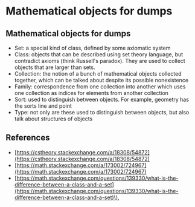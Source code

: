 # Mathematical objects for dumps

## Mathematical objects for dumps

* Set: a special kind of class, defined by some axiomatic system
* Class: objects that can be described using set theory language, but contradict axioms \(think Russell's paradox\). They are used to collect objects that are larger than sets.
* Collection: the notion of a bunch of mathematical objects collected together, which can be talked about despite its possible nonexistence
* Family: correspondence from one collection into another which uses one collection as indices for elements from another collection
* Sort: used to distinguish between objects. For example, geometry has the sorts line and point
* Type: not only are these used to distinguish between objects, but also talk about structures of objects

## References

* [https://cstheory.stackexchange.com/a/18308/54872](https://cstheory.stackexchange.com/a/18308/54872)
* [https://math.stackexchange.com/a/173002/724967](https://math.stackexchange.com/a/173002/724967)
* [https://math.stackexchange.com/questions/139330/what-is-the-difference-between-a-class-and-a-set](https://math.stackexchange.com/questions/139330/what-is-the-difference-between-a-class-and-a-set)\),


